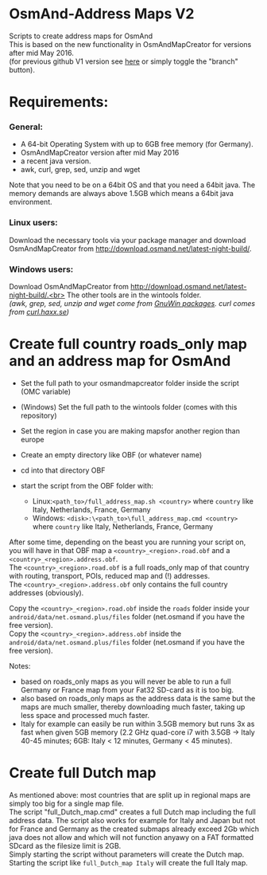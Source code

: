 # OsmAnd-Address Maps V2
Scripts to create address maps for OsmAnd<br>
This is based on the new functionality in OsmAndMapCreator for versions after mid May 2016.<br>
(for previous github V1 version see [here](https://github.com/hvdwolf/OsmAnd-AddressMaps/tree/V1) or simply toggle the  "branch" button).<br>

# Requirements:
### General:
* A 64-bit Operating System with up to 6GB free memory (for Germany).
* OsmAndMapCreator version after mid May 2016
* a recent java version. 
* awk, curl, grep, sed, unzip and wget

Note that you need to be on a 64bit OS and that you need a 64bit java. The memory demands are always above 1.5GB which means a 64bit java environment.

### Linux users:
Download the necessary tools via your package manager and download OsmAndMapCreator from http://download.osmand.net/latest-night-build/.

### Windows users:
Download OsmAndMapCreator from http://download.osmand.net/latest-night-build/.<br>
The other tools are in the wintools folder.<br>
*(awk, grep, sed, unzip and wget come from [GnuWin packages](http://gnuwin32.sourceforge.net/packages.html). curl comes from [curl.haxx.se](https://curl.haxx.se/download.html))*


# Create full country roads_only map and an address map for OsmAnd
* Set the full path to your osmandmapcreator folder inside the script (OMC variable)
* (Windows) Set the full path to the wintools folder (comes with this repository)
* Set the region in case you are making mapsfor another region than europe
* Create an empty directory like OBF (or whatever name)
* cd into that directory OBF
* start the script from the OBF folder with:

   * Linux:`<path_to>/full_address_map.sh <country>` where `country` like Italy, Netherlands, France, Germany
   * Windows: `<disk>:\<path_to>\full_address_map.cmd <country>` where `country` like Italy, Netherlands, France, Germany

After some time, depending on the beast you are running your script on, you will have in that OBF map a `<country>_<region>.road.obf` and a `<country>_<region>.address.obf`.<br>
The `<country>_<region>.road.obf` is a full roads_only map of that country with routing, transport, POIs, reduced map and (!) addresses.<br>
The `<country>_<region>.address.obf` only contains the full country addresses (obviously).

Copy the `<country>_<region>.road.obf` inside the `roads` folder inside your `android/data/net.osmand.plus/files` folder (net.osmand if you have the free version).<br>
Copy the `<country>_<region>.address.obf` inside the `android/data/net.osmand.plus/files` folder (net.osmand if you have the free version).


Notes: 
- based on roads_only maps as you will never be able to run a full Germany or France map from your Fat32 SD-card as it is too big.
- also based on roads_only maps as the address data is the same but the maps are much smaller, thereby downloading much faster, taking up less space and processed much faster.
- Italy for example can easily be run within 3.5GB memory but runs 3x as fast when given 5GB memory (2.2 GHz quad-core i7 with 3.5GB -> Italy 40-45 minutes; 6GB: Italy < 12 minutes, Germany < 45 minutes).


# Create full Dutch map
As mentioned above: most countries that are split up in regional maps are simply too big for a single map file.<BR>
The script "full_Dutch_map.cmd" creates a full Dutch map including the full address data. The script also works for example for Italy and Japan but not for France and Germany as the created submaps already exceed 2Gb which java does not allow and which will not function anyawy on a FAT formatted SDcard as the filesize limit is 2GB.<br>
Simply starting the script without parameters will create the Dutch map.<br>
Starting the script like `full_Dutch_map Italy` will create the full Italy map.
